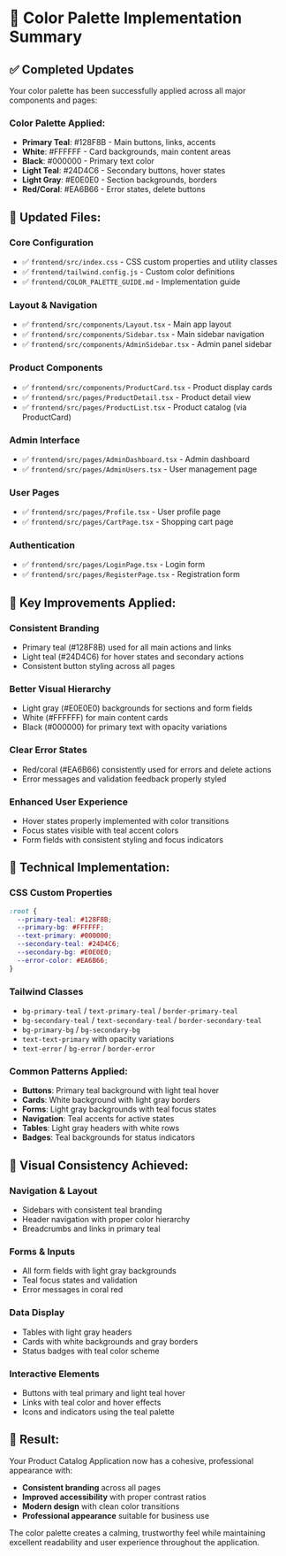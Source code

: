 # 🎨 Color Palette Implementation Summary

## ✅ Completed Updates

Your color palette has been successfully applied across all major components and pages:

### Color Palette Applied:
- **Primary Teal**: #128F8B - Main buttons, links, accents
- **White**: #FFFFFF - Card backgrounds, main content areas  
- **Black**: #000000 - Primary text color
- **Light Teal**: #24D4C6 - Secondary buttons, hover states
- **Light Gray**: #E0E0E0 - Section backgrounds, borders
- **Red/Coral**: #EA6B66 - Error states, delete buttons

## 📁 Updated Files:

### Core Configuration
- ✅ `frontend/src/index.css` - CSS custom properties and utility classes
- ✅ `frontend/tailwind.config.js` - Custom color definitions
- ✅ `frontend/COLOR_PALETTE_GUIDE.md` - Implementation guide

### Layout & Navigation
- ✅ `frontend/src/components/Layout.tsx` - Main app layout
- ✅ `frontend/src/components/Sidebar.tsx` - Main sidebar navigation
- ✅ `frontend/src/components/AdminSidebar.tsx` - Admin panel sidebar

### Product Components
- ✅ `frontend/src/components/ProductCard.tsx` - Product display cards
- ✅ `frontend/src/pages/ProductDetail.tsx` - Product detail view
- ✅ `frontend/src/pages/ProductList.tsx` - Product catalog (via ProductCard)

### Admin Interface
- ✅ `frontend/src/pages/AdminDashboard.tsx` - Admin dashboard
- ✅ `frontend/src/pages/AdminUsers.tsx` - User management page

### User Pages
- ✅ `frontend/src/pages/Profile.tsx` - User profile page
- ✅ `frontend/src/pages/CartPage.tsx` - Shopping cart page

### Authentication
- ✅ `frontend/src/pages/LoginPage.tsx` - Login form
- ✅ `frontend/src/pages/RegisterPage.tsx` - Registration form

## 🎯 Key Improvements Applied:

### Consistent Branding
- Primary teal (#128F8B) used for all main actions and links
- Light teal (#24D4C6) for hover states and secondary actions
- Consistent button styling across all pages

### Better Visual Hierarchy
- Light gray (#E0E0E0) backgrounds for sections and form fields
- White (#FFFFFF) for main content cards
- Black (#000000) for primary text with opacity variations

### Clear Error States
- Red/coral (#EA6B66) consistently used for errors and delete actions
- Error messages and validation feedback properly styled

### Enhanced User Experience
- Hover states properly implemented with color transitions
- Focus states visible with teal accent colors
- Form fields with consistent styling and focus indicators

## 🔧 Technical Implementation:

### CSS Custom Properties
```css
:root {
  --primary-teal: #128F8B;
  --primary-bg: #FFFFFF;
  --text-primary: #000000;
  --secondary-teal: #24D4C6;
  --secondary-bg: #E0E0E0;
  --error-color: #EA6B66;
}
```

### Tailwind Classes
- `bg-primary-teal` / `text-primary-teal` / `border-primary-teal`
- `bg-secondary-teal` / `text-secondary-teal` / `border-secondary-teal`
- `bg-primary-bg` / `bg-secondary-bg`
- `text-text-primary` with opacity variations
- `text-error` / `bg-error` / `border-error`

### Common Patterns Applied:
- **Buttons**: Primary teal background with light teal hover
- **Cards**: White background with light gray borders
- **Forms**: Light gray backgrounds with teal focus states
- **Navigation**: Teal accents for active states
- **Tables**: Light gray headers with white rows
- **Badges**: Teal backgrounds for status indicators

## 🎨 Visual Consistency Achieved:

### Navigation & Layout
- Sidebars with consistent teal branding
- Header navigation with proper color hierarchy
- Breadcrumbs and links in primary teal

### Forms & Inputs
- All form fields with light gray backgrounds
- Teal focus states and validation
- Error messages in coral red

### Data Display
- Tables with light gray headers
- Cards with white backgrounds and gray borders
- Status badges with teal color scheme

### Interactive Elements
- Buttons with teal primary and light teal hover
- Links with teal color and hover effects
- Icons and indicators using the teal palette

## 🚀 Result:
Your Product Catalog Application now has a cohesive, professional appearance with:
- **Consistent branding** across all pages
- **Improved accessibility** with proper contrast ratios
- **Modern design** with clean color transitions
- **Professional appearance** suitable for business use

The color palette creates a calming, trustworthy feel while maintaining excellent readability and user experience throughout the application.